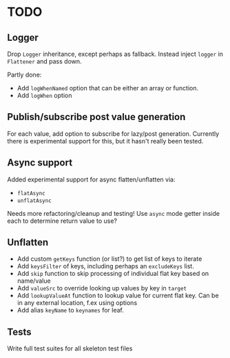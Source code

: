 # TODO

## Logger

Drop `Logger` inheritance, except perhaps as fallback. Instead inject `logger` in `Flattener` and pass down.

Partly done:

- Add `logWhenNamed` option that can be either an array or function.
- Add `logWhen` option

## Publish/subscribe post value generation

For each value, add option to subscribe for lazy/post generation.
Currently there is experimental support for this, but it hasn't really been tested.

## Async support

Added experimental support for async flatten/unflatten via:

- `flatAsync`
- `unflatAsync`

Needs more refactoring/cleanup and testing! Use `async` mode getter inside each to determine return value to use?

## Unflatten

- Add custom `getKeys` function (or list?) to get list of keys to iterate
- Add `keysFilter` of keys, including perhaps an `excludeKeys` list.
- Add `skip` function to skip processing of individual flat key based on name/value
- Add `valueSrc` to override looking up values by key in `target`
- Add `lookupValueAt` function to lookup value for current flat key. Can be in any external location, f.ex using options
- Add alias `keyName` to `keynames` for leaf.

## Tests

Write full test suites for all skeleton test files